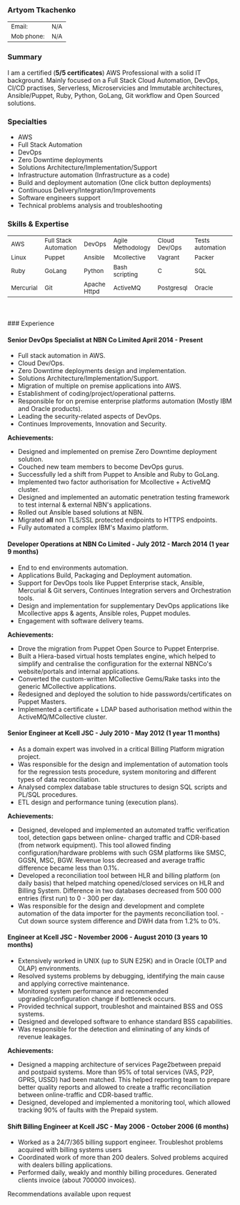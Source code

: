 ### Artyom Tkachenko
<table>
  <tbody>
    <tr>
      <td><sub>Email: </sub></td>
      <td><sub>N/A</sub></td>
    </tr>
    <tr>
      <td><sub>Mob phone:</sub></td>
      <td><sub>N/A</sub></td>
    </tr>
  </tbody>
</table>

### Summary
I am a certified (**5/5 certificates**) AWS Professional with a solid IT background. Mainly focused on a Full Stack Cloud Automation, DevOps, CI/CD practises, Serverless, Microservicies and Immutable architectures, Ansible/Puppet, Ruby, Python, GoLang, Git workflow and Open Sourced solutions.

### Specialties
- AWS
- Full Stack Automation
- DevOps
- Zero Downtime deployments
- Solutions Architecture/Implementation/Support
- Infrastructure automation (Infrastructure as a code)
- Build and deployment automation (One click button deployments)
- Continuous Delivery/Integration/Improvements
- Software engineers support
- Technical problems analysis and troubleshooting

### Skills & Expertise
<table>
  <tbody>
    <tr>
      <td><sub>AWS</sub></td>
      <td><sub>Full Stack Automation</sub></td>
      <td><sub>DevOps</sub></td>
      <td><sub>Agile Methodology</sub></td>
      <td><sub>Cloud Dev/Ops</sub></td>
      <td><sub>Tests automation</sub></td>
      <td><sub>CI/CD</sub></td>
    </tr>
    <tr>
      <td><sub>Linux</sub></td>
      <td><sub>Puppet</sub></td>
      <td><sub>Ansible</sub></td>
      <td><sub>Mcollective</sub></td>
      <td><sub>Vagrant</sub></td>
      <td><sub>Packer</sub></td>
      <td><sub>Docker</sub></td>
    </tr>
    <tr>
      <td><sub>Ruby</sub></td>
      <td><sub>GoLang</sub></td>
      <td><sub>Python</sub></td>
      <td><sub>Bash scripting</sub></td>
      <td><sub>C</sub></td>
      <td><sub>SQL</sub></td>
      <td><sub>PL/SQL</sub></td>
    </tr>
    <tr>
      <td><sub>Mercurial</sub></td>
      <td><sub>Git</sub></td>
      <td><sub>Apache Httpd</sub></td>
      <td><sub>ActiveMQ</sub></td>
      <td><sub>Postgresql</sub></td>
      <td><sub>Oracle</sub></td>
      <td><sub>Billing Systems</sub></td>
    </tr>
  </tbody>
</table>
<br>
<br>
### Experience

#### Senior DevOps Specialist at NBN Co Limited  April 2014 - Present

- Full stack automation in AWS.
- Cloud Dev/Ops.
- Zero Downtime deployments design and implementation.
- Solutions Architecture/Implementation/Support.
- Migration of multiple on premise applications into AWS.
- Establishment of coding/project/operational patterns.
- Responsible for on premise enterprise platforms automation (Mostly IBM and Oracle products).
- Leading the security-related aspects of DevOps.
- Continues Improvements, Innovation and Security.

**Achievements:**

- Designed and implemented on premise Zero Downtime deployment solution.
- Couched new team members to become DevOps gurus.
- Successfully led a shift from Puppet to Ansible and Ruby to GoLang.
- Implemented two factor authorisation for Mcollective + ActiveMQ cluster.
- Designed and implemented an automatic penetration testing framework to test internal & external NBN's applications.  
- Rolled out Ansible based solutions at NBN.
- Migrated **all** non TLS/SSL protected endpoints to HTTPS endpoints.
- Fully automated a complex IBM's Maximo platform.

#### Developer Operations at NBN Co Limited - July 2012 - March 2014 (1 year 9 months)

- End to end environments automation.
- Applications Build, Packaging and Deployment automation.
- Support for DevOps tools like Puppet Enterprise stack, Ansible, Mercurial & Git servers, Continues Integration servers and Orchestration tools.
- Design and implementation for supplementary DevOps applications like Mcollective apps & agents, Ansible roles, Puppet modules.
- Engagement with software delivery teams.

**Achievements:**

- Drove the migration from Puppet Open Source to Puppet Enterprise.
- Built a Hiera-based virtual hosts
templates engine, which helped to simplify and centralise the configuration for the external NBNCo's website/portals
and internal applications.
- Converted the custom-written MCollective Gems/Rake tasks into the generic
MCollective applications.
- Redesigned and deployed the solution to hide passwords/certificates on Puppet
Masters.
- Implemented a certificate + LDAP based authorisation method within the ActiveMQ/MCollective
cluster.

#### Senior Engineer at Kcell JSC - July 2010 - May 2012 (1 year 11 months)


- As a domain expert was involved in a critical Billing
Platform migration project.
- Was responsible for the design and implementation of automation tools for
the regression tests procedure, system monitoring and different types of data reconciliation.
- Analysed
complex database table structures to design SQL scripts and PL/SQL procedures.
- ETL design and
performance tuning (execution plans).

**Achievements:**

- Designed, developed and implemented an automated traffic verification tool, detection gaps between online-
charged traffic and CDR-based (from network equipment). This tool allowed finding configuration/hardware
problems with such GSM platforms like SMSC, GGSN, MSC, BGW. Revenue loss decreased and average
traffic difference became less than 0.1%.
- Developed a reconciliation tool between HLR and billing platform
(on daily basis) that helped matching opened/closed services on HLR and Billing System. Difference in two
databases decreased from 500 000 entries (first run) to 0 - 300 per day.
- Was responsible for the design and
development and complete automation of the data importer for the payments reconciliation tool. - Cut down
source system difference and DWH data from 1.2% to 0%.

#### Engineer at Kcell JSC - November 2006 - August 2010 (3 years 10 months)

- Extensively worked in UNIX (up to SUN E25K) and in Oracle (OLTP and OLAP) environments.
- Resolved systems problems by debugging, identifying the main cause and applying corrective maintenance.
- Monitored system performance and recommended upgrading/configuration change if bottleneck occurs.
- Provided technical support, troubleshot and maintained
BSS and OSS systems.
- Designed and developed software to enhance standard BSS capabilities.
- Was responsible for the detection and
eliminating of any kinds of revenue leakages.

**Achievements:**

- Designed a mapping architecture of services
Page2between prepaid and postpaid systems. More than 95% of total services (VAS, P2P, GPRS, USSD) had
been matched. This helped reporting team to prepare better quality reports and allowed to create a traffic
reconciliation between online-traffic and CDR-based traffic.
- Designed, developed and implemented a
monitoring tool, which allowed tracking 90% of faults with the Prepaid system.


#### Shift Billing Engineer at Kcell JSC - May 2006 - October 2006 (6 months)

- Worked as a 24/7/365 billing support engineer. Troubleshot problems acquired with billing systems users
- Coordinated work of more than 200 dealers. Solved problems acquired with dealers billing applications.
- Performed daily, weakly and monthly billing procedures. Generated clients invoice (about 700000 invoices).

Recommendations available upon request
